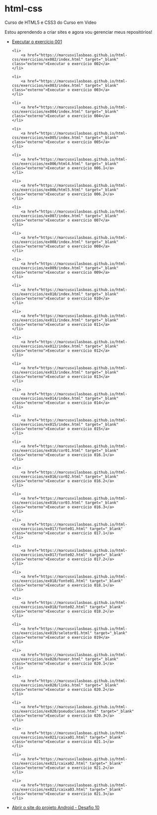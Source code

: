 # html-css
 Curso de HTML5 e CSS3 do Curso em Video

 Estou aprendendo a criar sites e agora vou gerenciar meus repositórios!

<ul>
    <li>
        <a href="https://marcusvilasboas.github.io/html-css/exercicios/ex001/index.html" target="_blank" class="externo">Executar o exercício 001</a>
    </li>

    <li>
        <a href="https://marcusvilasboas.github.io/html-css/exercicios/ex002/index.html" target="_blank" class="externo">Executar o exercício 002</a>
    </li>

    <li>
        <a href="https://marcusvilasboas.github.io/html-css/exercicios/ex003/index.html" target="_blank" class="externo">Executar o exercício 003</a>
    </li>

    <li>
        <a href="https://marcusvilasboas.github.io/html-css/exercicios/ex004/index.html" target="_blank" class="externo">Executar o exercício 004</a>
    </li>

    <li>
        <a href="https://marcusvilasboas.github.io/html-css/exercicios/ex005/index.html" target="_blank" class="externo">Executar o exercício 005</a>
    </li>

    <li>
        <a href="https://marcusvilasboas.github.io/html-css/exercicios/ex006/html4.html" target="_blank" class="externo">Executar o exercício 006.1</a>
    </li>

    <li>
        <a href="https://marcusvilasboas.github.io/html-css/exercicios/ex006/html5.html" target="_blank" class="externo">Executar o exercício 006.2</a>
    </li>

    <li>
        <a href="https://marcusvilasboas.github.io/html-css/exercicios/ex007/index.html" target="_blank" class="externo">Executar o exercício 007</a>
    </li>

    <li>
        <a href="https://marcusvilasboas.github.io/html-css/exercicios/ex008/index.html" target="_blank" class="externo">Executar o exercício 008</a>
    </li>

    <li>
        <a href="https://marcusvilasboas.github.io/html-css/exercicios/ex009/index.html" target="_blank" class="externo">Executar o exercício 009</a>
    </li>

    <li>
        <a href="https://marcusvilasboas.github.io/html-css/exercicios/ex010/index.html" target="_blank" class="externo">Executar o exercício 010</a>
    </li>

    <li>
        <a href="https://marcusvilasboas.github.io/html-css/exercicios/ex011/index.html" target="_blank" class="externo">Executar o exercício 011</a>
    </li>

    <li>
        <a href="https://marcusvilasboas.github.io/html-css/exercicios/ex012/index.html" target="_blank" class="externo">Executar o exercício 012</a>
    </li>

    <li>
        <a href="https://marcusvilasboas.github.io/html-css/exercicios/ex013/index.html" target="_blank" class="externo">Executar o exercício 013</a>
    </li>

    <li>
        <a href="https://marcusvilasboas.github.io/html-css/exercicios/ex014/index.html" target="_blank" class="externo">Executar o exercício 014</a>
    </li>

    <li>
        <a href="https://marcusvilasboas.github.io/html-css/exercicios/ex015/index.html" target="_blank" class="externo">Executar o exercício 015</a>
    </li>

    <li>
        <a href="https://marcusvilasboas.github.io/html-css/exercicios/ex016/cor01.html" target="_blank" class="externo">Executar o exercício 016.1</a>
    </li>

    <li>
        <a href="https://marcusvilasboas.github.io/html-css/exercicios/ex016/cor02.html" target="_blank" class="externo">Executar o exercício 016.2</a>
    </li>

    <li>
        <a href="https://marcusvilasboas.github.io/html-css/exercicios/ex016/cor03.html" target="_blank" class="externo">Executar o exercício 016.3</a>
    </li>

    <li>
        <a href="https://marcusvilasboas.github.io/html-css/exercicios/ex017/fonte01.html" target="_blank" class="externo">Executar o exercício 017.1</a>
    </li>

    <li>
        <a href="https://marcusvilasboas.github.io/html-css/exercicios/ex017/fonte02.html" target="_blank" class="externo">Executar o exercício 017.2</a>
    </li>

    <li>
        <a href="https://marcusvilasboas.github.io/html-css/exercicios/ex018/fonte01.html" target="_blank" class="externo">Executar o exercício 018.1</a>
    </li>

    <li>
        <a href="https://marcusvilasboas.github.io/html-css/exercicios/ex018/fonte02.html" target="_blank" class="externo">Executar o exercício 018.2</a>
    </li>

    <li>
        <a href="https://marcusvilasboas.github.io/html-css/exercicios/ex019/seletor01.html" target="_blank" class="externo">Executar o exercício 019</a>
    </li>

    <li>
        <a href="https://marcusvilasboas.github.io/html-css/exercicios/ex020/hover.html" target="_blank" class="externo">Executar o exercício 020.1</a>
    </li>

    <li>
        <a href="https://marcusvilasboas.github.io/html-css/exercicios/ex020/links.html" target="_blank" class="externo">Executar o exercício 020.2</a>
    </li>

    <li>
        <a href="https://marcusvilasboas.github.io/html-css/exercicios/ex020/pseudoclasse.html" target="_blank" class="externo">Executar o exercício 020.3</a>
    </li>

    <li>
        <a href="https://marcusvilasboas.github.io/html-css/exercicios/ex021/caixa01.html" target="_blank" class="externo">Executar o exercício 021.1</a>
    </li>

    <li>
        <a href="https://marcusvilasboas.github.io/html-css/exercicios/ex021/caixa02.html" target="_blank" class="externo">Executar o exercício 021.2</a>
    </li>

    <li>
        <a href="https://marcusvilasboas.github.io/html-css/exercicios/ex021/caixa03.html" target="_blank" class="externo">Executar o exercício 021.3</a>
    </li>
</ul>

<ul>
    <li>
        <a href="https://marcusvilasboas.github.io/projeto-android/index.html" target="_blank" class="externo">Abrir o site do projeto Android - Desafio 10</a>
    </li>
</ul>
